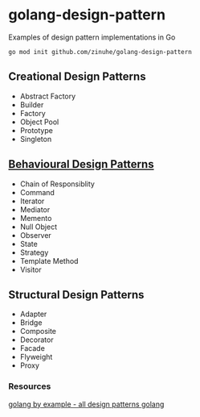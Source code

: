 # golang-design-pattern
Examples of design pattern implementations in Go


`go mod init github.com/zinuhe/golang-design-pattern`


## Creational Design Patterns
* Abstract Factory
* Builder
* Factory
* Object Pool
* Prototype
* Singleton

## [Behavioural Design Patterns](https://github.com/zinuhe/golang-design-pattern/tree/main/behavioural)
* Chain of Responsiblity
* Command
* Iterator
* Mediator
* Memento
* Null Object
* Observer
* State
* Strategy
* Template Method
* Visitor

## Structural Design Patterns
* Adapter
* Bridge
* Composite
* Decorator
* Facade
* Flyweight
* Proxy


### Resources
[golang by example - all design patterns golang](https://golangbyexample.com/all-design-patterns-golang/)
